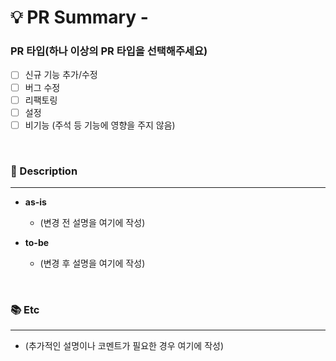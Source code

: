 # 💡 PR Summary - <!--{ 작업 내용 }-->

<!-- 어떤 작업에 대한 PR 인지 위 주석을 대신하여 적어주세요 -->

### PR 타입(하나 이상의 PR 타입을 선택해주세요)

- [ ] 신규 기능 추가/수정
- [ ] 버그 수정
- [ ] 리팩토링
- [ ] 설정
- [ ] 비기능 (주석 등 기능에 영향을 주지 않음)

</br>

### 📝 Description

---

<!-- 어떤 작업을 했는지 간단하게 적어주세요 -->
- **as-is**
    - (변경 전 설명을 여기에 작성)

- **to-be**
    - (변경 후 설명을 여기에 작성)

</br>

### 📚 Etc

---

<!-- 작업 중 특이사항이 생기면 적어주세요 -->
- (추가적인 설명이나 코멘트가 필요한 경우 여기에 작성)

</br>
</br>
